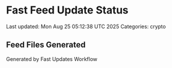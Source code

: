 # Fast Feed Update Status
Last updated: Mon Aug 25 05:12:38 UTC 2025
Categories: crypto

## Feed Files Generated

Generated by Fast Updates Workflow
